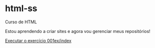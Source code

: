 # html-ss
Curso de HTML

Estou aprendendo a criar sites e agora vou gerenciar meus repositórios!

<a href="https://marcelinhoj.github.io/html-ss/001ex.html">Executar o exercício 001ex/index </a>